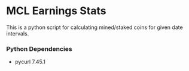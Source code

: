 # MCL Earnings Stats
This is a python script for calculating mined/staked coins for given date intervals.

### Python Dependencies

- pycurl 7.45.1

